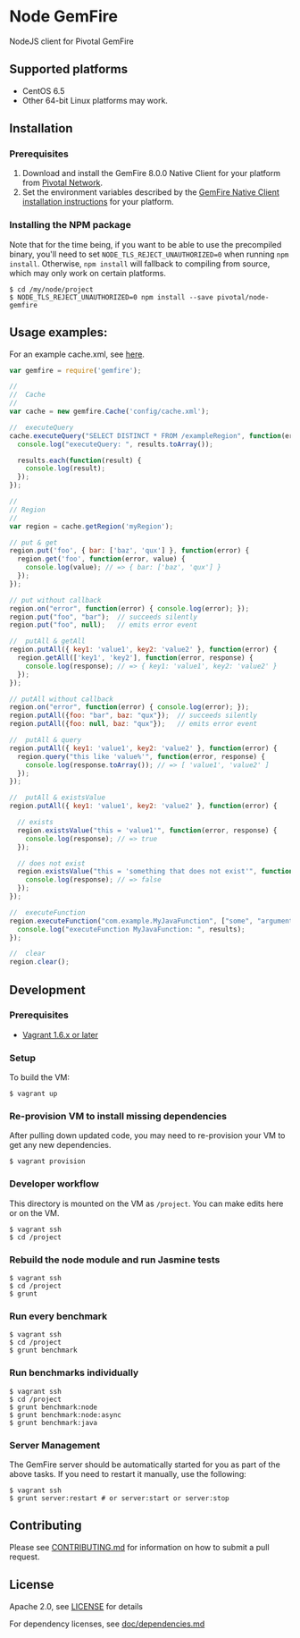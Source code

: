 Node GemFire
====================

NodeJS client for Pivotal GemFire

## Supported platforms

* CentOS 6.5
* Other 64-bit Linux platforms may work.

## Installation

### Prerequisites

1. Download and install the GemFire 8.0.0 Native Client for your platform from [Pivotal Network](https://network.pivotal.io/products/pivotal-gemfire).
2. Set the environment variables described by the [GemFire Native Client installation instructions](http://gemfire.docs.pivotal.io/latest/userguide/index.html#gemfire_nativeclient/introduction/install-overview.html) for your platform.

### Installing the NPM package

Note that for the time being, if you want to be able to use the precompiled binary, you'll need to set `NODE_TLS_REJECT_UNAUTHORIZED=0` when running `npm install`. Otherwise, `npm install` will fallback to compiling from source, which may only work on certain platforms.

```
$ cd /my/node/project
$ NODE_TLS_REJECT_UNAUTHORIZED=0 npm install --save pivotal/node-gemfire
```

## Usage examples:

For an example cache.xml, see [here](https://github.com/pivotal/node-gemfire/blob/master/benchmark/xml/BenchmarkClient.xml).

```javascript
var gemfire = require('gemfire');

//
//  Cache
//
var cache = new gemfire.Cache('config/cache.xml');

//  executeQuery
cache.executeQuery("SELECT DISTINCT * FROM /exampleRegion", function(error, results){
  console.log("executeQuery: ", results.toArray());

  results.each(function(result) {
    console.log(result);
  });
});

//
// Region
//
var region = cache.getRegion('myRegion');

// put & get
region.put('foo', { bar: ['baz', 'qux'] }, function(error) { 
  region.get('foo', function(error, value) {
    console.log(value); // => { bar: ['baz', 'qux'] }
  });
});

// put without callback
region.on("error", function(error) { console.log(error); });
region.put("foo", "bar");  // succeeds silently
region.put("foo", null);   // emits error event

//  putAll & getAll
region.putAll({ key1: 'value1', key2: 'value2' }, function(error) {
  region.getAll(['key1', 'key2'], function(error, response) {
    console.log(response); // => { key1: 'value1', key2: 'value2' }
  });
});

// putAll without callback
region.on("error", function(error) { console.log(error); });
region.putAll({foo: "bar", baz: "qux"});  // succeeds silently
region.putAll({foo: null, baz: "qux"});   // emits error event

//  putAll & query
region.putAll({ key1: 'value1', key2: 'value2' }, function(error) {
  region.query("this like 'value%'", function(error, response) {
    console.log(response.toArray()); // => [ 'value1', 'value2' ]
  });
});

//  putAll & existsValue
region.putAll({ key1: 'value1', key2: 'value2' }, function(error) {

  // exists
  region.existsValue("this = 'value1'", function(error, response) {
    console.log(response); // => true
  });

  // does not exist
  region.existsValue("this = 'something that does not exist'", function(error, response) {
    console.log(response); // => false
  });
});

//  executeFunction
region.executeFunction("com.example.MyJavaFunction", ["some", "arguments"], function(error, results){
  console.log("executeFunction MyJavaFunction: ", results);
});

//  clear
region.clear();

```

## Development

### Prerequisites 

* [Vagrant 1.6.x or later](http://www.vagrantup.com/)

### Setup

To build the VM:

    $ vagrant up

### Re-provision VM to install missing dependencies

After pulling down updated code, you may need to re-provision your VM to get any new dependencies.

    $ vagrant provision

### Developer workflow

This directory is mounted on the VM as `/project`. You can make edits here or on the VM.

    $ vagrant ssh
    $ cd /project

### Rebuild the node module and run Jasmine tests

    $ vagrant ssh
    $ cd /project
    $ grunt

### Run every benchmark

    $ vagrant ssh
    $ cd /project
    $ grunt benchmark

### Run benchmarks individually

    $ vagrant ssh
    $ cd /project
    $ grunt benchmark:node
    $ grunt benchmark:node:async
    $ grunt benchmark:java

### Server Management

The GemFire server should be automatically started for you as part of the above tasks. If you
need to restart it manually, use the following:

    $ vagrant ssh
    $ grunt server:restart # or server:start or server:stop

## Contributing

Please see [CONTRIBUTING.md](CONTRIBUTING.md) for information on how to submit a pull request.

## License

Apache 2.0, see [LICENSE](LICENSE) for details

For dependency licenses, see [doc/dependencies.md](doc/dependencies.md)

